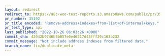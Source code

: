 ```yaml
---
layout: redirect
redirect_to: https://a8c-woo-test-reports.s3.amazonaws.com/public/pr/35192/api/index.html
pr_number: 35192
pr_title_encoded: "Remove+address+indexes+from+list+of+internal+keys."
pr_test_type: api
last_published: "2022-10-26 06:03:26 +0000"
commit_sha: 42042b9746b3b057e0e46217d43fff29c163b232
commit_message: "Not include address indexes from filtered data."
branch_name: fix/duplicate_meta
---
```

